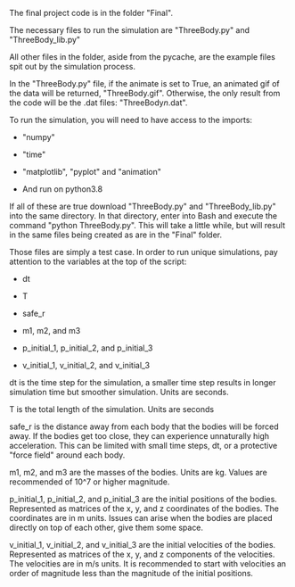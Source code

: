 The final project code is in the folder "Final".

The necessary files to run the simulation are "ThreeBody.py" and "ThreeBody_lib.py"

All other files in the folder, aside from the pycache, are the example files spit out by the simulation process.

In the "ThreeBody.py" file, if the animate is set to True, an animated gif of the data will be returned, "ThreeBody.gif". Otherwise, the only result from the code will be the .dat files: "ThreeBody*n*.dat".

To run the simulation, you will need to have access to the imports:

 - "numpy"

 - "time"

 - "matplotlib", "pyplot" and "animation"

 - And run on python3.8

If all of these are true download "ThreeBody.py" and "ThreeBody_lib.py" into the same directory. In that directory, enter into Bash and execute the command "python ThreeBody.py". This will take a little while, but will result in the same files being created as are in the "Final" folder.

Those files are simply a test case. In order to run unique simulations, pay attention to the variables at the top of the script:

 - dt

 - T

 - safe_r

 - m1, m2, and m3

 - p_initial_1, p_initial_2, and p_initial_3

 - v_initial_1, v_initial_2, and v_initial_3

dt is the time step for the simulation, a smaller time step results in longer simulation time but smoother simulation. Units are seconds.

T is the total length of the simulation. Units are seconds

safe_r is the distance away from each body that the bodies will be forced away. If the bodies get too close, they can experience unnaturally high acceleration. This can be limited with small time steps, dt, or a protective "force field" around each body.

m1, m2, and m3 are the masses of the bodies. Units are kg. Values are recommended of 10^7 or higher magnitude.

p_initial_1, p_initial_2, and p_initial_3 are the initial positions of the bodies. Represented as matrices of the x, y, and z coordinates of the bodies. The coordinates are in m units. Issues can arise when the bodies are placed directly on top of each other, give them some space.

v_initial_1, v_initial_2, and v_initial_3 are the initial velocities of the bodies. Represented as matrices of the x, y, and z components of the velocities. The velocities are in m/s units. It is recommended to start with velocities an order of magnitude less than the magnitude of the initial positions.


